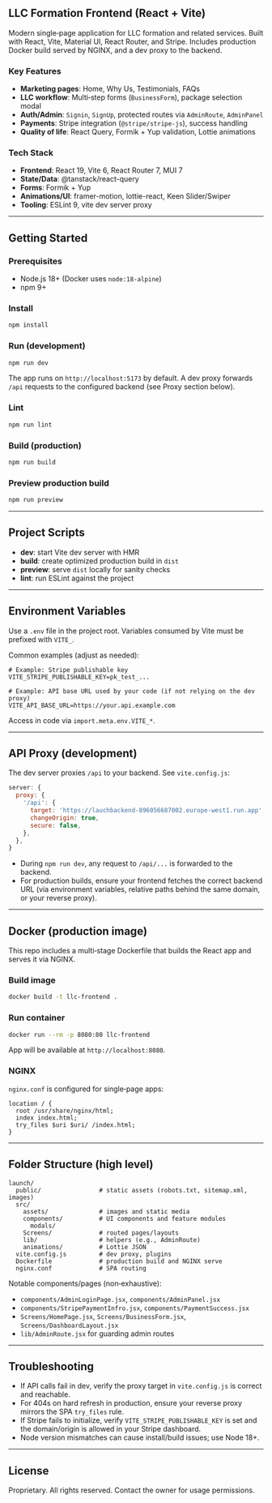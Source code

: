 ## LLC Formation Frontend (React + Vite)

Modern single‑page application for LLC formation and related services. Built with React, Vite, Material UI, React Router, and Stripe. Includes production Docker build served by NGINX, and a dev proxy to the backend.

### Key Features
- **Marketing pages**: Home, Why Us, Testimonials, FAQs
- **LLC workflow**: Multi‑step forms (`BusinessForm`), package selection modal
- **Auth/Admin**: `Signin`, `SignUp`, protected routes via `AdminRoute`, `AdminPanel`
- **Payments**: Stripe integration (`@stripe/stripe-js`), success handling
- **Quality of life**: React Query, Formik + Yup validation, Lottie animations

### Tech Stack
- **Frontend**: React 19, Vite 6, React Router 7, MUI 7
- **State/Data**: @tanstack/react-query
- **Forms**: Formik + Yup
- **Animations/UI**: framer-motion, lottie-react, Keen Slider/Swiper
- **Tooling**: ESLint 9, vite dev server proxy

---

## Getting Started

### Prerequisites
- Node.js 18+ (Docker uses `node:18-alpine`)
- npm 9+

### Install
```bash
npm install
```

### Run (development)
```bash
npm run dev
```

The app runs on `http://localhost:5173` by default. A dev proxy forwards `/api` requests to the configured backend (see Proxy section below).

### Lint
```bash
npm run lint
```

### Build (production)
```bash
npm run build
```

### Preview production build
```bash
npm run preview
```

---

## Project Scripts
- **dev**: start Vite dev server with HMR
- **build**: create optimized production build in `dist`
- **preview**: serve `dist` locally for sanity checks
- **lint**: run ESLint against the project

---

## Environment Variables
Use a `.env` file in the project root. Variables consumed by Vite must be prefixed with `VITE_`.

Common examples (adjust as needed):
```env
# Example: Stripe publishable key
VITE_STRIPE_PUBLISHABLE_KEY=pk_test_...

# Example: API base URL used by your code (if not relying on the dev proxy)
VITE_API_BASE_URL=https://your.api.example.com
```

Access in code via `import.meta.env.VITE_*`.

---

## API Proxy (development)
The dev server proxies `/api` to your backend. See `vite.config.js`:

```js
server: {
  proxy: {
    '/api': {
      target: 'https://lauchbackend-896056687002.europe-west1.run.app',
      changeOrigin: true,
      secure: false,
    },
  },
}
```

- During `npm run dev`, any request to `/api/...` is forwarded to the backend.
- For production builds, ensure your frontend fetches the correct backend URL (via environment variables, relative paths behind the same domain, or your reverse proxy).

---

## Docker (production image)

This repo includes a multi‑stage Dockerfile that builds the React app and serves it via NGINX.

### Build image
```bash
docker build -t llc-frontend .
```

### Run container
```bash
docker run --rm -p 8080:80 llc-frontend
```

App will be available at `http://localhost:8080`.

### NGINX
`nginx.conf` is configured for single‑page apps:

```nginx
location / {
  root /usr/share/nginx/html;
  index index.html;
  try_files $uri $uri/ /index.html;
}
```

---

## Folder Structure (high level)
```
launch/
  public/                # static assets (robots.txt, sitemap.xml, images)
  src/
    assets/              # images and static media
    components/          # UI components and feature modules
      modals/
    Screens/             # routed pages/layouts
    lib/                 # helpers (e.g., AdminRoute)
    animations/          # Lottie JSON
  vite.config.js         # dev proxy, plugins
  Dockerfile             # production build and NGINX serve
  nginx.conf             # SPA routing
```

Notable components/pages (non‑exhaustive):
- `components/AdminLoginPage.jsx`, `components/AdminPanel.jsx`
- `components/StripePaymentInfro.jsx`, `components/PaymentSuccess.jsx`
- `Screens/HomePage.jsx`, `Screens/BusinessForm.jsx`, `Screens/DashboardLayout.jsx`
- `lib/AdminRoute.jsx` for guarding admin routes

---

## Troubleshooting
- If API calls fail in dev, verify the proxy target in `vite.config.js` is correct and reachable.
- For 404s on hard refresh in production, ensure your reverse proxy mirrors the SPA `try_files` rule.
- If Stripe fails to initialize, verify `VITE_STRIPE_PUBLISHABLE_KEY` is set and the domain/origin is allowed in your Stripe dashboard.
- Node version mismatches can cause install/build issues; use Node 18+.

---

## License
Proprietary. All rights reserved. Contact the owner for usage permissions.
